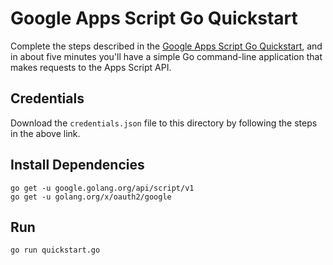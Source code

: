 # Google Apps Script Go Quickstart

Complete the steps described in the [Google Apps Script Go Quickstart](https://developers.google.com/apps-script/api/quickstart/go), and in about five minutes you'll have a simple Go command-line application that makes requests to the Apps Script API.

## Credentials

Download the `credentials.json` file to this directory by following the steps in the above link.

## Install Dependencies

```
go get -u google.golang.org/api/script/v1
go get -u golang.org/x/oauth2/google
```

## Run

`go run quickstart.go`
